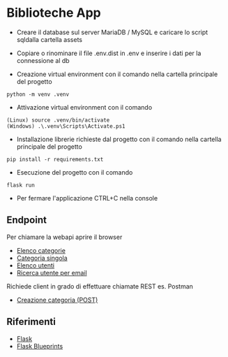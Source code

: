 # Biblioteche App
- Creare il database sul server MariaDB / MySQL e caricare lo script sqldalla cartella assets

- Copiare o rinominare il file .env.dist in .env e inserire i dati per la connessione al db

- Creazione virtual environment con il comando nella cartella principale del progetto
```console
python -m venv .venv
```

- Attivazione virtual environment con il comando
```console
(Linux) source .venv/bin/activate
(Windows) .\.venv\Scripts\Activate.ps1
```

- Installazione librerie richieste dal progetto con il comando nella cartella principale del progetto
```console
pip install -r requirements.txt
```

- Esecuzione del progetto con il comando
```console
flask run
```

- Per fermare l'applicazione CTRL+C nella console
## Endpoint
Per chiamare la webapi aprire il browser
- [Elenco categorie](http://localhost:5000/api/categories)
- [Categoria singola](http://localhost:5000/api/category/1)
- [Elenco utenti](http://localhost:5000/api/users)
- [Ricerca utente per email](http://localhost:5000/api/users/search?email=francesca14@hotmail.com)

Richiede client in grado di effettuare chiamate REST es. Postman
- [Creazione categoria (POST)](http://localhost:5000/api/category)

## Riferimenti
- [Flask](https://flask.palletsprojects.com/en/stable/)
- [Flask Blueprints](https://flask.palletsprojects.com/en/stable/blueprints/)
